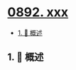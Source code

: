 # [0892. xxx](https://github.com/Tdahuyou/TNotes.leetcode/tree/main/notes/0892.%20xxx)

<!-- region:toc -->

- [1. 📝 概述](#1--概述)

<!-- endregion:toc -->

## 1. 📝 概述
